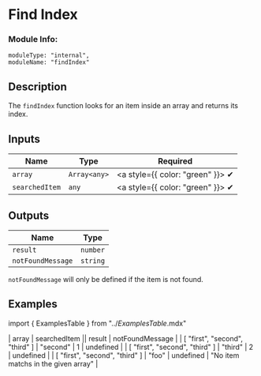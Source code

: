 # Find Index
### Module Info: 
```
moduleType: "internal",
moduleName: "findIndex"
```

## Description
The `findIndex` function looks for an item inside an array and returns its index.

## Inputs
| Name | Type | Required
|------|------|:-----:|
| `array` | `Array<any>` | <a style={{ color: "green" }}> ✔ </a>
| `searchedItem` | `any` | <a style={{ color: "green" }}> ✔ </a>

## Outputs
| Name | Type |
|------|------|
| `result` | `number` |
| `notFoundMessage` | `string` |

`notFoundMessage` will only be defined if the item is not found.


## Examples
import { ExamplesTable } from "../_ExamplesTable_.mdx"

<ExamplesTable>
| array | searchedItem || result | notFoundMessage |
| [ "first", "second", "third" ] | "second" | 1 | undefined |
| [ "first", "second", "third" ] | "third" | 2 | undefined |
| [ "first", "second", "third" ] | "foo" | undefined | "No item matchs in the given array" |
</ExamplesTable>